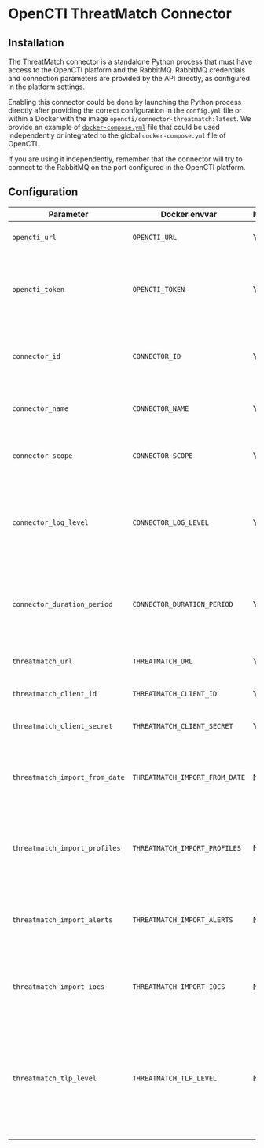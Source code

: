 # OpenCTI ThreatMatch Connector

## Installation

The ThreatMatch connector is a standalone Python process that must have access to the OpenCTI platform and the RabbitMQ.
RabbitMQ credentials and connection parameters are provided by the API directly, as configured in the platform settings.

Enabling this connector could be done by launching the Python process directly after providing the correct configuration
in the `config.yml` file or within a Docker with the image `opencti/connector-threatmatch:latest`. We provide an example
of [`docker-compose.yml`](docker-compose.yml) file that could be used independently or integrated to the global
`docker-compose.yml` file of OpenCTI.

If you are using it independently, remember that the connector will try to connect to the RabbitMQ on the port
configured in the OpenCTI platform.

## Configuration

| Parameter                      | Docker envvar                  | Mandatory | Description                                                                                                                                             |
|--------------------------------|--------------------------------|-----------|---------------------------------------------------------------------------------------------------------------------------------------------------------|
| `opencti_url`                  | `OPENCTI_URL`                  | Yes       | The URL of the OpenCTI platform.                                                                                                                        |
| `opencti_token`                | `OPENCTI_TOKEN`                | Yes       | The default admin token configured in the OpenCTI platform parameters file.                                                                             |
| `connector_id`                 | `CONNECTOR_ID`                 | Yes       | A valid arbitrary `UUIDv4` that must be unique for this connector.                                                                                      |
| `connector_name`               | `CONNECTOR_NAME`               | Yes       | The name of the connector, can be just "ThreatMatch"                                                                                                    |
| `connector_scope`              | `CONNECTOR_SCOPE`              | Yes       | Must be `threatmatch`, not used in this connector.                                                                                                      |
| `connector_log_level`          | `CONNECTOR_LOG_LEVEL`          | Yes       | The log level for this connector, could be `debug`, `info`, `warn` or `error` (less verbose).                                                           |
| `connector_duration_period`    | `CONNECTOR_DURATION_PERIOD`    | Yes       | The duration period in ISO 8601 format, e.g., `P1D` for one day. This is the period of time to process.                                                 |
| `threatmatch_url`              | `THREATMATCH_URL`              | Yes       | The ThreatMatch URL.                                                                                                                                    |
| `threatmatch_client_id`        | `THREATMATCH_CLIENT_ID`        | Yes       | The ThreatMatch client ID.                                                                                                                              |
| `threatmatch_client_secret`    | `THREATMATCH_CLIENT_SECRET`    | Yes       | The ThreatMatch client secret.                                                                                                                          |
| `threatmatch_import_from_date` | `THREATMATCH_IMPORT_FROM_DATE` | No        | A date formatted `YYYY-MM-DD HH:MM` to import elements only from this date                                                                              |
| `threatmatch_import_profiles`  | `THREATMATCH_IMPORT_PROFILES`  | No        | A boolean (`True` or `False`), import profiles collection from ThreatMatch.                                                                             |
| `threatmatch_import_alerts`    | `THREATMATCH_IMPORT_ALERTS`    | No        | A boolean (`True` or `False`), import alerts collection from ThreatMatch.                                                                               |
| `threatmatch_import_iocs`      | `THREATMATCH_IMPORT_IOCS`      | No        | A boolean (`True` or `False`), import iocs collection from ThreatMatch                                                                                  |
| `threatmatch_tlp_level`        | `THREATMATCH_TLP_LEVEL`        | No        | The TLP level to use for the imported elements missing a TLP level. It can be `white`, `green`, `amber`, `amber+strict`, or `red`. Defaults to `amber`. |
